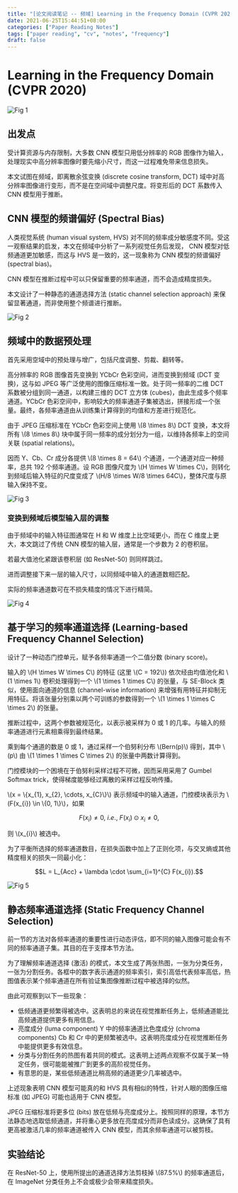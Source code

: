 ```yaml
---
title: "[论文阅读笔记 -- 频域] Learning in the Frequency Domain (CVPR 2020)"
date: 2021-06-25T15:44:51+08:00
categories: ["Paper Reading Notes"]
tags: ["paper reading", "cv", "notes", "frequency"]
draft: false
---
```


# Learning in the Frequency Domain (CVPR 2020)

![Fig 1](/images/2021/PRN20/1.png)

## 出发点

受计算资源与内存限制，大多数 CNN 模型只用低分辨率的 RGB 图像作为输入，处理现实中高分辨率图像时要先缩小尺寸，而这一过程难免带来信息损失。  

本文试图在频域，即离散余弦变换 (discrete cosine transform, DCT) 域中对高分辨率图像进行变形，而不是在空间域中调整尺度。将变形后的 DCT 系数传入 CNN 模型用于推断。  

## CNN 模型的频谱偏好 (Spectral Bias)

人类视觉系统 (human visual system, HVS) 对不同的频率成分敏感度不同。受这一观察结果的启发，本文在频域中分析了一系列视觉任务后发现， CNN 模型对低频通道更加敏感，而这与 HVS 是一致的，这一现象称为 CNN 模型的频谱偏好 (spectral bias)。  

CNN 模型在推断过程中可以只保留重要的频率通道，而不会造成精度损失。  

本文设计了一种静态的通道选择方法 (static channel selection approach) 来保留显著通道，而非使用整个频谱进行推断。  

![Fig 2](/images/2021/PRN20/2.png)

## 频域中的数据预处理

首先采用空域中的预处理与增广，包括尺度调整、剪裁、翻转等。  

高分辨率的 RGB 图像首先变换到 YCbCr 色彩空间，进而变换到频域 (DCT 变换)，这与如 JPEG 等广泛使用的图像压缩标准一致。处于同一频率的二维 DCT 系数被分组到同一通道，以构建三维的 DCT 立方体 (cubes)，由此生成多个频率通道。YCbCr 色彩空间中，影响较大的频率通道子集被选出，拼接形成一个张量。最终，各频率通道由从训练集计算得到的均值和方差进行规范化。  

由于 JPEG 压缩标准在 YCbCr 色彩空间上使用 \\(8 \times 8\\) DCT 变换，本文将所有 \\(8 \times 8\\) 块中属于同一频率的成分划分为一组，以维持各频率上的空间关联 (spatial relations)。  

因而 Y、Cb、Cr 成分各提供 \\(8 \times 8 = 64\\) 个通道，一个通道对应一种频率，总共 192 个频率通道。设 RGB 图像尺度为 \\(H \times W \times C\\)，则转化到频域后输入特征的尺度变成了 \\(H/8 \times W/8 \times 64C\\)，整体尺度与原输入保持不变。  

![Fig 3](/images/2021/PRN20/3.png)

### 变换到频域后模型输入层的调整

由于频域中的输入特征图通常在 H 和 W 维度上比空域更小，而在 C 维度上更大，本文跳过了传统 CNN 模型的输入层，通常是一个步数为 2 的卷积层。  

若最大值池化紧跟该卷积层 (如 ResNet-50) 则同样跳过。

进而调整接下来一层的输入尺寸，以同频域中输入的通道数相匹配。  

实际的频率通道数可在不损失精度的情况下进行精简。  

![Fig 4](/images/2021/PRN20/4.png)

## 基于学习的频率通道选择 (Learning-based Frequency Channel Selection)

设计了一种动态门控单元，赋予各频率通道一个二值分数 (binary score)。  

输入的 \\(H \times W \times C\\) 的特征 (这里 \\(C = 192\\)) 依次经由均值池化和 \\(1 \times 1\\) 卷积处理得到一个 \\(1 \times 1 \times C\\) 的张量，与 SE-Block 类似，使用面向通道的信息 (channel-wise information) 来增强有用特征并抑制无用特征。将该张量分别乘以两个可训练的参数得到一个 \\(1 \times 1 \times C \times 2\\) 的张量。

推断过程中，这两个参数被规范化，以表示被采样为 0 或 1 的几率。与输入的频率通道进行元素相乘得到最终结果。  

乘到每个通道的数是 0 或 1，通过采样一个伯努利分布 \\(Bern(p)\\) 得到，其中 \\(p\\) 由 \\(1 \times 1 \times C \times 2\\) 的张量中两数计算得到。  

门控模块的一个困境在于伯努利采样过程不可微，因而采用采用了 Gumbel Softmax trick，使得梯度能够经过离散的采样过程反响传播。  

\\(x = \\{x_{1}, x_{2}, \cdots, x_{C}\\}\\) 表示频域中的输入通道，门控模块表示为 \\(F(x_{i}) \in \\{0, 1\\}\\)，如果  

$$F(x_{i}) \ne 0, \ i.e., \ F(x_{i})\odot x_{i} \ne 0,$$  

则 \\(x_{i}\\) 被选中。  

为了平衡所选择的频率通道数目，在损失函数中加上了正则化项，与交叉熵或其他精度相关的损失一同最小化：  

$$L = L_{Acc} + \lambda \cdot \sum_{i=1}^{C} F(x_{i}).$$  

![Fig 5](/images/2021/PRN20/5.png)

## 静态频率通道选择 (Static Frequency Channel Selection)

前一节的方法对各频率通道的重要性进行动态评估，即不同的输入图像可能会有不同的频率通道子集。其目的在于支撑本节方法。  

为了理解频率通道选择 (激活) 的模式，本文生成了两张热图，一张为分类任务，一张为分割任务。各框中的数字表示通道的频率索引，索引高低代表频率高低，热图值表示某个频率通道在所有验证集图像推断过程中被选择的似然。  

由此可观察到以下一些现象：  

+ 低频通道更频繁得被选中。这表明总的来说在视觉推断任务上，低频通道能比高频通道提供更多有用信息。  
+ 亮度成分 (luma component) Y 中的频率通道比色度成分 (chroma components) Cb 和 Cr 中的更频繁被选中。这表明亮度成分在视觉推断任务中能提供更多有效信息。  
+ 分类与分割任务的热图有着共同的模式。这表明上述两点观察不仅属于某一特定任务，很可能能被推广到更多的高阶视觉任务。  
+ 有意思的是，某些低频通道比稍高频的通道更少几率被选中。  

上述现象表明 CNN 模型可能真的和 HVS 具有相似的特性，针对人眼的图像压缩标准 (如 JPEG) 可能也适用于 CNN 模型。  

JPEG 压缩标准将更多位 (bits) 放在低频与亮度成分上。按照同样的原理，本节方法静态地选取低频通道，并将重心更多放在亮度成分而非色读成分。这确保了具有更高被激活几率的频率通道被传入 CNN 模型，而其余频率通道可以被剪枝。  

## 实验结论

在 ResNet-50 上，使用所提出的通道选择方法剪枝掉 \\(87.5%\\) 的频率通道后，在 ImageNet 分类任务上不会或极少会带来精度损失。  
